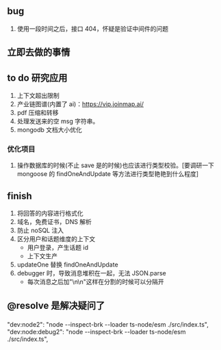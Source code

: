 ## bug

1. 使用一段时间之后，接口 404，怀疑是验证中间件的问题

## 立即去做的事情

## to do 研究应用

1. 上下文超出限制
2. 产业链图谱(内置了 ai)：https://vip.joinmap.ai/
3. pdf 压缩和转移
4. 处理发送来的空 msg 字符串。
5. mongodb 文档大小优化

### 优化项目

1. 操作数据库的时候(不止 save 是的时候)也应该进行类型校验。[要调研一下 mongoose 的 findOneAndUpdate 等方法进行类型艳艳到什么程度]

## finish

1. 将回答的内容进行格式化
2. 域名，免费证书，DNS 解析
3. 防止 noSQL 注入
4. 区分用户和话题维度的上下文
   - 用户登录，产生话题 id
   - 上下文生产
5. updateOne 替换 findOneAndUpdate
6. debugger 时，导致消息堆积在一起，无法 JSON.parse
   - 每次消息之后加"\n\n"这样在分割的时候可以分隔开

## @resolve 是解决疑问了

###

"dev:node2": "node --inspect-brk --loader ts-node/esm ./src/index.ts",
"dev:node:debug2": "node --inspect-brk --loader ts-node/esm ./src/index.ts",
